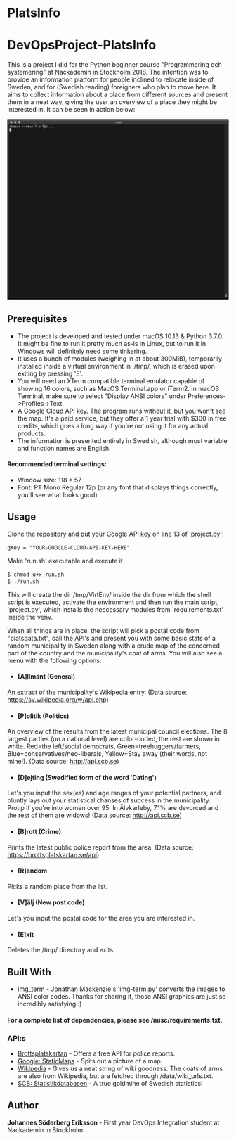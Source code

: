 # PlatsInfo
# DevOpsProject-PlatsInfo

This is a project I did for the Python beginner course "Programmering och systemering" at Nackademin in Stockholm 2018.
The intention was to provide an information platform for people inclined to relocate inside of Sweden, and for  (Swedish reading) foreigners who plan to move here.
It aims to collect information about a place from different sources and present them in a neat way, giving the user an overview of a place they might be interested in.
It can be seen in action below:

![](/misc/sthlm.gif)

## Prerequisites

* The project is developed and tested under macOS 10.13 & Python 3.7.0. It might be fine to run it pretty much as-is in Linux, but to run it in Windows will definitely need some tinkering.
* It uses a bunch of modules (weighing in at about 300MiB), temporarily installed inside a virtual environment in ./tmp/, which is erased upon exiting by pressing 'E'. 
* You will need an XTerm compatible terminal emulator capable of showing 16 colors, such as MacOS Terminal.app or iTerm2. In macOS Terminal, make sure to select "Display ANSI colors" under Preferences->Profiles->Text.
* A Google Cloud API key. The program runs without it, but you won't see the map. It's a paid service, but they offer a 1 year trial with $300 in free credits, which goes a long way if you're not using it for any actual products.
* The information is presented entirely in Swedish, although most variable and function names are English. 

#### Recommended terminal settings:
* Window size: 118 * 57
* Font: PT Mono Regular 12p (or any font that displays things correctly, you'll see what looks good)

## Usage
Clone the repository and put your Google API key on line 13 of 'project.py':
```
gKey = "YOUR-GOOGLE-CLOUD-API-KEY-HERE"
```

Make 'run.sh' executable and execute it. 
```
$ chmod u+x run.sh
$ ./run.sh
```

This will create the dir /tmp/VirtEnv/ inside the dir from which the shell script is executed, activate the environment and then run the main script, 'project.py', which installs the neccessary modules from 'requirements.txt' inside the venv.

When all things are in place, the script will pick a postal code from "platsdata.txt", call the API's and present you with some basic stats of a random municipality in Sweden along with a crude map of the concerned part of the country and the municipality's coat of arms.
You will also see a menu with the following options:
* #### [A]llmänt (General)
An extract of the municipality's Wikipedia entry. (Data source: https://sv.wikipedia.org/w/api.php)
* #### [P]olitik (Politics)
An overview of the results from the latest municipal council elections. The 8 largest parties (on a national level) are color-coded, the rest are shown in white. Red=the left/social democrats, Green=treehuggers/farmers, Blue=conservatives/neo-liberals, Yellow=Stay away (their words, not mine!). (Data source: http://api.scb.se)
* #### [D]ejting (Swedified form of the word 'Dating')
Let's you input the sex(es) and age ranges of your potential partners, and bluntly lays out your statistical chanses of success in the municipality. Protip if you're into women over 95: In Älvkarleby, 7.1% are devorced and the rest of them are widows! (Data source: http://api.scb.se)
* #### [B]rott (Crime)
Prints the latest public police report from the area. (Data source: https://brottsplatskartan.se/api)
* #### [R]andom
Picks a random place from the list.
* #### [V]älj (New post code)
Let's you input the postal code for the area you are interested in.
* #### [E]xit
Deletes the /tmp/ directory and exits.

## Built With

* [img_term](https://github.com/JonnoFTW/img_term) - Jonathan Mackenzie's 'img-term.py' converts the images to ANSI color codes. Thanks for sharing it, those ANSI graphics are just so incredibly satisfying :)
#### For a complete list of dependencies, please see /misc/requirements.txt.
### API:s
* [Brottsplatskartan](https://brottsplatskartan.se/) - Offers a free API for police reports.
* [Google: StaticMaps](https://developers.google.com/maps/documentation/maps-static/intro) - Spits out a picture of a map.
* [Wikipedia](https://en.wikipedia.org/w/api.php?action=help&modules=query%2Bextracts) - Gives us a neat string of wiki goodness. The coats of arms are also from Wikipedia, but are fetched through /data/wiki_urls.txt.
* [SCB: Statistikdatabasen](http://www.statistikdatabasen.scb.se/) - A true goldmine of Swedish statistics!

## Author

**Johannes Söderberg Eriksson** - First year DevOps Integration student at Nackademin in Stockholm
